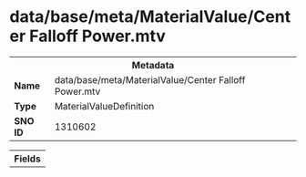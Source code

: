 <h1>data/base/meta/MaterialValue/Center Falloff Power.mtv</h1><table><tr><th colspan="100%">Metadata</th></tr><tr><td><b>Name</b></td><td>data/base/meta/MaterialValue/Center Falloff Power.mtv</td></tr><tr><td><b>Type</b></td><td>MaterialValueDefinition</td></tr><tr><td><b>SNO ID</b></td><td>1310602</td></tr></table>

<table><tr><th colspan="100%">Fields</th></tr></table>

